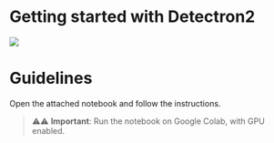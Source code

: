 # Getting started with Detectron2

![](https://cdn.ps.emap.com/wp-content/uploads/sites/3/2017/12/Oxford_Street.jpg)

# Guidelines

Open the attached notebook and follow the instructions.

> ⚠️⚠️ **Important**: Run the notebook on Google Colab, with GPU enabled.